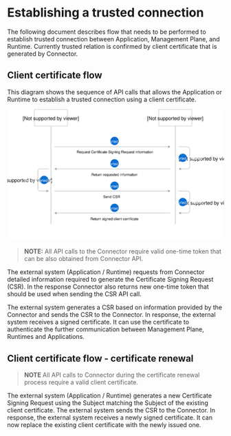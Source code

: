 # Establishing a trusted connection

The following document describes flow that needs to be performed to establish trusted connection between Application, Management Plane, and Runtime. Currently trusted relation is confirmed by client certificate that is generated by Connector.

## Client certificate flow

This diagram shows the sequence of API calls that allows the Application or Runtime to establish a trusted connection using a client certificate.

![](./assets/client-certificate-flow.svg)

> **NOTE:** All API calls to the Connector require valid one-time token that can be also obtained from Connector API.

The external system (Application / Runtime) requests from Connector detailed information
required to generate the Certificate Signing Request (CSR). In the response Connector also returns new one-time token that should be used when sending the CSR API call.

The external system generates a CSR based on information provided by the Connector and sends the CSR to the Connector. In response, the external system receives a signed certificate. It can use the certificate to authenticate the further communication between Management Plane, Runtimes and Applications.

## Client certificate flow - certificate renewal

> **NOTE** All API calls to Connector during the certificate renewal process require a valid client certificate.

The external system (Application / Runtime) generates a new Certificate Signing Request using the Subject matching the Subject of the existing client certificate. The external system sends the CSR to the Connector. In response, the external system receives a newly signed certificate. It can now replace the existing client certificate with the newly issued one.

